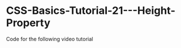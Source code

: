 CSS-Basics-Tutorial-21---Height-Property
========================================

Code for the following video tutorial 
